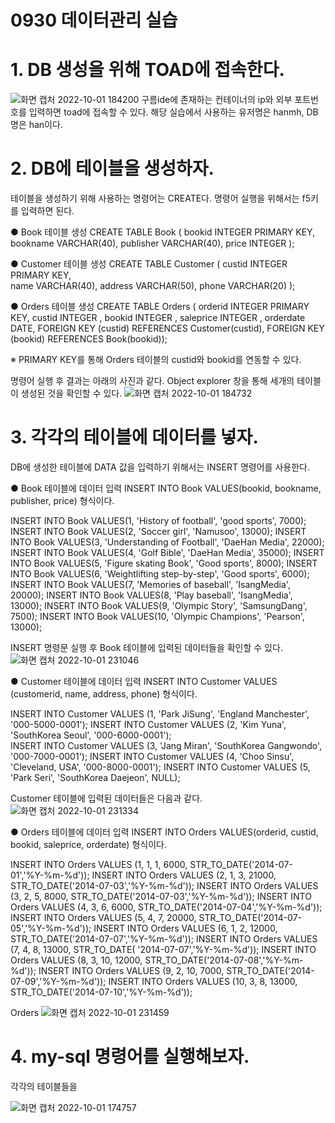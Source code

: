 # 0930 데이터관리 실습

 # 1. DB 생성을 위해 TOAD에 접속한다.

![화면 캡처 2022-10-01 184200](https://user-images.githubusercontent.com/114793024/193403435-991d70a3-bd5b-4e08-9e5e-14c5de3c2d7a.png)
구름ide에 존재하는 컨테이너의 ip와 외부 포트번호를 입력하면 toad에 접속할 수 있다.  해당 실습에서 사용하는 유저명은 hanmh, DB명은 han이다. 


# 2. DB에 테이블을 생성하자.
 
테이블을 생성하기 위해 사용하는 명령어는 CREATE다. 
명령어 실행을 위해서는 f5키를 입력하면 된다.

● Book 테이블 생성
CREATE TABLE Book (
  bookid      INTEGER PRIMARY KEY,
  bookname    VARCHAR(40),
  publisher   VARCHAR(40),
  price       INTEGER );
  
● Customer 테이블 생성
CREATE TABLE  Customer (
  custid      INTEGER PRIMARY KEY,  
  name        VARCHAR(40),
  address     VARCHAR(50), 
  phone       VARCHAR(20) ); 
  
● Orders 테이블 생성
CREATE TABLE Orders (
  orderid INTEGER PRIMARY KEY, 
  custid  INTEGER , 
  bookid  INTEGER , 
  saleprice INTEGER ,
  orderdate DATE,
  FOREIGN KEY (custid) REFERENCES Customer(custid),
  FOREIGN KEY (bookid) REFERENCES Book(bookid)); 

 ※ PRIMARY KEY를 통해 Orders 테이블의 custid와 bookid를 연동할 수 있다. 

명령어 실행 후 결과는 아래의 사진과 같다.
Object explorer 창을 통해 세개의 테이블이 생성된 것을 확인할 수 있다.
![화면 캡처 2022-10-01 184732](https://user-images.githubusercontent.com/114793024/193403543-de30ba11-6639-4839-a782-b47cfcc5ef21.png)

# 3. 각각의 테이블에 데이터를 넣자.

DB에 생성한 테이블에 DATA 값을 입력하기 위해서는 INSERT 명령어를 사용한다. 

● Book 테이블에 데이터 입력
INSERT INTO Book VALUES(bookid, bookname, publisher, price) 형식이다. 

INSERT INTO Book VALUES(1, 'History of football', 'good sports', 7000);
INSERT INTO Book VALUES(2, 'Soccer girl', 'Namusoo', 13000);
INSERT INTO Book VALUES(3, 'Understanding of Football', 'DaeHan Media', 22000);
INSERT INTO Book VALUES(4, 'Golf Bible', 'DaeHan Media', 35000);
INSERT INTO Book VALUES(5, 'Figure skating Book', 'Good sports', 8000);
INSERT INTO Book VALUES(6, 'Weightlifting step-by-step', 'Good sports', 6000);
INSERT INTO Book VALUES(7, 'Memories of baseball', 'IsangMedia', 20000);
INSERT INTO Book VALUES(8, 'Play baseball', 'IsangMedia', 13000);
INSERT INTO Book VALUES(9, 'Olympic Story', 'SamsungDang', 7500);
INSERT INTO Book VALUES(10, 'Olympic Champions', 'Pearson', 13000);

INSERT 명령문 실행 후 Book 테이블에 입력된 데이터들을 확인할 수 있다.
![화면 캡처 2022-10-01 231046](https://user-images.githubusercontent.com/114793024/193413550-6377b08f-1f0d-4574-8a19-eca08e47e1a1.png)

● Customer 테이블에 데이터 입력
INSERT INTO Customer VALUES (customerid, name, address, phone) 형식이다. 

INSERT INTO Customer VALUES (1, 'Park JiSung', 'England Manchester', '000-5000-0001');
INSERT INTO Customer VALUES (2, 'Kim Yuna', 'SouthKorea Seoul', '000-6000-0001');  
INSERT INTO Customer VALUES (3, 'Jang Miran', 'SouthKorea Gangwondo', '000-7000-0001');
INSERT INTO Customer VALUES (4, 'Choo Sinsu', 'Cleveland, USA', '000-8000-0001');
INSERT INTO Customer VALUES (5, 'Park Seri', 'SouthKorea Daejeon',  NULL);

Customer 테이블에 입력된 데이터들은 다음과 같다.
![화면 캡처 2022-10-01 231334](https://user-images.githubusercontent.com/114793024/193413634-b35eb576-dcbb-449a-9f7e-9dcbd5db736f.png)

● Orders 테이블에 데이터 입력
INSERT INTO Orders VALUES(orderid, custid, bookid, saleprice, orderdate) 형식이다. 

INSERT INTO Orders VALUES (1, 1, 1, 6000, STR_TO_DATE('2014-07-01','%Y-%m-%d')); 
INSERT INTO Orders VALUES (2, 1, 3, 21000, STR_TO_DATE('2014-07-03','%Y-%m-%d'));
INSERT INTO Orders VALUES (3, 2, 5, 8000, STR_TO_DATE('2014-07-03','%Y-%m-%d')); 
INSERT INTO Orders VALUES (4, 3, 6, 6000, STR_TO_DATE('2014-07-04','%Y-%m-%d')); 
INSERT INTO Orders VALUES (5, 4, 7, 20000, STR_TO_DATE('2014-07-05','%Y-%m-%d'));
INSERT INTO Orders VALUES (6, 1, 2, 12000, STR_TO_DATE('2014-07-07','%Y-%m-%d'));
INSERT INTO Orders VALUES (7, 4, 8, 13000, STR_TO_DATE( '2014-07-07','%Y-%m-%d'));
INSERT INTO Orders VALUES (8, 3, 10, 12000, STR_TO_DATE('2014-07-08','%Y-%m-%d')); 
INSERT INTO Orders VALUES (9, 2, 10, 7000, STR_TO_DATE('2014-07-09','%Y-%m-%d')); 
INSERT INTO Orders VALUES (10, 3, 8, 13000, STR_TO_DATE('2014-07-10','%Y-%m-%d'));

Orders
![화면 캡처 2022-10-01 231459](https://user-images.githubusercontent.com/114793024/193413684-56f9a867-bf38-493d-9a2f-8124a240feaf.png)

# 4. my-sql 명령어를 실행해보자.
각각의 테이블들을 



![화면 캡처 2022-10-01 174757](https://user-images.githubusercontent.com/114793024/193402307-7fb31b27-34d1-4838-9f98-4acd81dc1ed6.png)

<!--stackedit_data:
eyJoaXN0b3J5IjpbLTEyOTMxMDMyNTAsMTgyNjUyMDY5OCwtOD
k3OTUyOTAwLC0xNTUxODQyNzUyLDE1MTMzNTc1NTYsLTY0NjE4
MDI0MSwtMTkzNDMzMzk3MywtMjAwMjM4MjIxNSwxODAyOTg3Mj
c1XX0=
-->